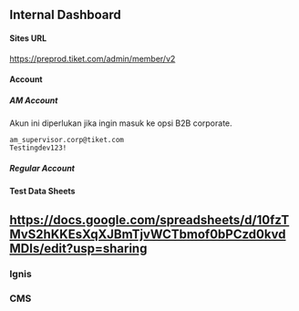 ## **Internal Dashboard**
#### **Sites URL**
https://preprod.tiket.com/admin/member/v2
#### **Account**
##### AM Account
Akun ini diperlukan jika ingin masuk ke opsi B2B corporate.

```
am_supervisor.corp@tiket.com
Testingdev123!
```
##### Regular Account

#### **Test Data Sheets**
https://docs.google.com/spreadsheets/d/10fzTMvS2hKKEsXqXJBmTjvWCTbmof0bPCzd0kvdMDIs/edit?usp=sharing
---
### Ignis

### CMS